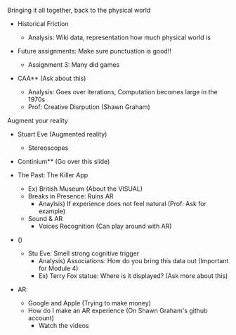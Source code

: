 Bringing it all together, back to the physical world 

- Historical Friction 
  - Analysis: Wiki data, representation how much physical world is 
  
- Future assignments: Make sure punctuation is good!!
  - Assignment 3: Many did games
  
- CAA** (Ask about this)
  - Analysis: Goes over iterations, Computation becomes large in the 1970s
  - Prof: Creative Disrpution (Shawn Graham)
  
Augment your reality

- Stuart Eve (Augmented reality)
  - Stereoscopes 
- Continium** (Go over this slide)

- The Past: The Killer App
  - Ex) British Museum (About the VISUAL)
  - Breaks in Presence: Ruins AR
    - Anaylsis) If experience does not feel natural (Prof: Ask for example)
  - Sound & AR 
    - Voices Recognition (Can play around with AR)
    
- ()
  - Stu Eve: Smell strong cognitive trigger
    - Analysis) Associations: How do you bring this data out (Important for Module 4)
    - Ex) Terry Fox statue: Where is it displayed? (Ask more about this)
    
- AR: 
    - Google and Apple (Trying to make money)
    - How do I make an AR experience (On Shawn Graham's github account)
      - Watch the videos 
